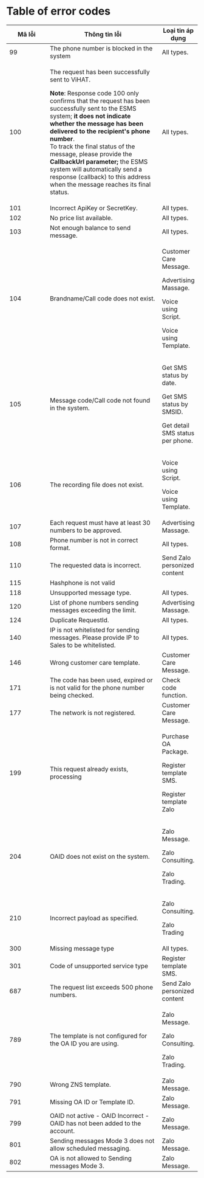 # Table of error codes

<table><thead><tr><th width="115">Mã lỗi</th><th width="344">Thông tin lỗi</th><th>Loại tin áp dụng</th></tr></thead><tbody><tr><td>99</td><td>The phone number is blocked in the system</td><td>All types.</td></tr><tr><td>100</td><td><p>The request has been successfully sent to ViHAT.</p><p><strong>Note</strong>: Response code 100 only confirms that the request has been successfully sent to the ESMS system; <strong>it does not indicate whether the message has been delivered to the recipient's phone number</strong>.<br>To track the final status of the message, please provide the <strong>CallbackUrl parameter;</strong> the ESMS system will automatically send a response (callback) to this address when the message reaches its final status.</p></td><td>All types.</td></tr><tr><td>101</td><td>Incorrect ApiKey or SecretKey.</td><td>All types.</td></tr><tr><td>102</td><td>No price list available.</td><td>All types.</td></tr><tr><td>103</td><td>Not enough balance to send message.</td><td>All types.</td></tr><tr><td>104</td><td>Brandname/Call code does not exist.</td><td><p>Customer Care Message.</p><p>Advertising Massage.</p><p>Voice using Script.</p><p>Voice using Template.</p></td></tr><tr><td>105</td><td>Message code/Call code not found in the system.</td><td><p>Get SMS status by date.</p><p>Get SMS status by SMSID.</p><p>Get detail SMS status per phone.</p></td></tr><tr><td>106</td><td>The recording file does not exist.</td><td><p>Voice using Script.</p><p>Voice using Template.</p></td></tr><tr><td>107</td><td>Each request must have at least 30 numbers to be approved.</td><td>Advertising Massage.</td></tr><tr><td>108</td><td>Phone number is not in correct format.</td><td>All types.</td></tr><tr><td>110</td><td>The requested data is incorrect.</td><td>Send Zalo personized content</td></tr><tr><td>115</td><td>Hashphone is not valid</td><td></td></tr><tr><td>118</td><td>Unsupported message type.</td><td>All types.</td></tr><tr><td>120</td><td>List of phone numbers sending messages exceeding the limit.</td><td>Advertising Massage.</td></tr><tr><td>124</td><td>Duplicate RequestId.</td><td>All types.</td></tr><tr><td>140</td><td>IP is not whitelisted for sending messages. Please provide IP to Sales to be whitelisted.</td><td>All types.</td></tr><tr><td>146</td><td>Wrong customer care template.</td><td>Customer Care Message.</td></tr><tr><td>171</td><td>The code has been used, expired or is not valid for the phone number being checked.</td><td>Check code function.</td></tr><tr><td>177</td><td>The network is not registered.</td><td>Customer Care Message.</td></tr><tr><td>199</td><td>This request already exists, processing</td><td><p>Purchase OA Package.</p><p>Register template SMS.</p><p>Register template Zalo</p></td></tr><tr><td>204</td><td>OAID does not exist on the system.</td><td><p>Zalo Message.</p><p>Zalo Consulting.</p><p>Zalo Trading.</p></td></tr><tr><td>210</td><td>Incorrect payload as specified.</td><td><p>Zalo Consulting.</p><p>Zalo Trading</p></td></tr><tr><td>300</td><td>Missing message type</td><td>All types.</td></tr><tr><td>301</td><td>Code of unsupported service type</td><td>Register template SMS.</td></tr><tr><td>687</td><td>The request list exceeds 500 phone numbers.</td><td>Send Zalo personized content</td></tr><tr><td>789</td><td>The template is not configured for the OA ID you are using.</td><td><p>Zalo Message.</p><p>Zalo Consulting.</p><p>Zalo Trading.</p></td></tr><tr><td>790</td><td>Wrong ZNS template.</td><td>Zalo Message.</td></tr><tr><td>791</td><td>Missing OA ID or Template ID.</td><td>Zalo Message.</td></tr><tr><td>799</td><td>OAID not active - OAID Incorrect - OAID has not been added to the account.</td><td>Zalo Message.</td></tr><tr><td>801</td><td>Sending messages Mode 3 does not allow scheduled messaging.</td><td>Zalo Message.</td></tr><tr><td>802</td><td>OA is not allowed to Sending messages Mode 3.</td><td>Zalo Message.</td></tr></tbody></table>
